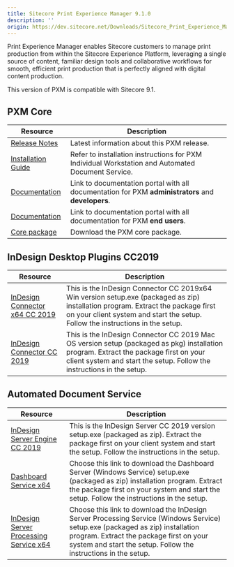 ```yaml
---
title: Sitecore Print Experience Manager 9.1.0
description: ''
origin: https://dev.sitecore.net/Downloads/Sitecore_Print_Experience_Manager/91/Sitecore_Print_Experience_Manager_910.aspx
---
```


Print Experience Manager enables Sitecore customers to manage print production from within the Sitecore Experience Platform, leveraging a single source of content, familiar design tools and collaborative workflows for smooth, efficient print production that is perfectly aligned with digital content production.

  <Alert variant='warning' mb={4}>
    <AlertIcon />
    This version of PXM is compatible with Sitecore 9.1.
  </Alert>
  

## PXM Core

 | Resource | Description |
 | --- | --- |
 | [Release Notes](/downloads/Sitecore_Print_Experience_Manager/91/Sitecore_Print_Experience_Manager_910/Release_Notes) | Latest information about this PXM release. |
 | [Installation Guide](https://scdp.blob.core.windows.net/downloads/Sitecore%20Print%20Experience%20Manager/91/Sitecore%20Print%20Experience%20Manager%20910/Secure/PXM%20Server_Installation%20_Guide_SC9.1.pdf) | Refer to installation instructions for PXM Individual Workstation and Automated Document Service. |
 | [Documentation](https://doc.sitecore.com/developers/print-experience-manager/en/index-en.html) | Link to documentation portal with all documentation for PXM **administrators** and **developers**. |
 | [Documentation](https://doc.sitecore.com/users/print-experience-manager/en/index-en.html) | Link to documentation portal with all documentation for PXM **end users**. |
 | [Core package](https://scdp.blob.core.windows.net/downloads/Sitecore%20Print%20Experience%20Manager/91/Sitecore%20Print%20Experience%20Manager%20910/Secure/Sitecore%20Print%20Experience%20Manager%209.1.0%20rev.%2000018.zip) | Download the PXM core package. |

## InDesign Desktop Plugins CC2019

 | Resource | Description |
 | --- | --- |
 | [InDesign Connector x64 CC 2019](https://scdp.blob.core.windows.net/downloads/Sitecore%20Print%20Experience%20Manager/91/Sitecore%20Print%20Experience%20Manager%20910/Secure/IDConnectorSetup_x64%20CC2019%209.1.0%20rev.%20190917.msi) | This is the InDesign Connector CC 2019x64 Win version setup.exe (packaged as zip) installation program. Extract the package first on your client system and start the setup. Follow the instructions in the setup. |
 | [InDesign Connector CC 2019](https://scdp.blob.core.windows.net/downloads/Sitecore%20Print%20Experience%20Manager/91/Sitecore%20Print%20Experience%20Manager%20910/Secure/IDConnectorSetup%20CC2019%209.1.0%20rev.%20190917.pkg) | This is the InDesign Connector CC 2019 Mac OS version setup (packaged as pkg) installation program. Extract the package first on your client system and start the setup. Follow the instructions in the setup. |

## Automated Document Service

 | Resource | Description |
 | --- | --- |
 | [InDesign Server Engine CC 2019](https://scdp.blob.core.windows.net/downloads/Sitecore%20Print%20Experience%20Manager/91/Sitecore%20Print%20Experience%20Manager%20910/Secure/IDSEngineSetup_x64%20CC2019%209.1.0%20rev.%20190917.msi) | This is the InDesign Server CC 2019 version setup.exe (packaged as zip). Extract the package first on your client system and start the setup. Follow the instructions in the setup. |
 | [Dashboard Service x64](https://scdp.blob.core.windows.net/downloads/Sitecore%20Print%20Experience%20Manager/91/Sitecore%20Print%20Experience%20Manager%20910/Secure/PrintStudioDashboardServerSetup_x64%209.1.0%20rev.%2000018.msi) | Choose this link to download the Dashboard Server (Windows Service) setup.exe (packaged as zip) installation program. Extract the package first on your system and start the setup. Follow the instructions in the setup. |
 | [InDesign Server Processing Service x64](https://scdp.blob.core.windows.net/downloads/Sitecore%20Print%20Experience%20Manager/91/Sitecore%20Print%20Experience%20Manager%20910/Secure/PrintStudioInDesignServiceSetup_x64%209.1.0%20rev.%2000018.msi) | Choose this link to download the InDesign Server Processing Service (Windows Service) setup.exe (packaged as zip) installation program. Extract the package first on your system and start the setup. Follow the instructions in the setup. |